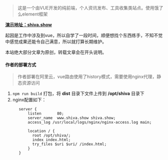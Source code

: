 > 这是一个由VUE开发的纯前端，个人资讯发布、工具收集类站点。使用饿了么element框架

**<a href="http://shiva.show" target="_blank">演示地址：shiva.show</a>**

起因是工作中涉及到vue，所以自学了一段时间，顺便想找个东西练手，不知不觉中感觉成果还能令自己满意，所以就打算长期维护。

本站绝大部分文章为原创，转载文章会在开头说明。

#### 作者的部署方式

> 作者部署在阿里云，vue路由使用了history模式，需要使用nginx代理，静态资源访问

1.  `npm run build` 打包，将 **dist** 目录下文件上传到 **/opt/shiva** 目录下
2. nginx配置如下：
```shell script
      server {
          listen       80;
          server_name  www.shiva.show shiva.show;
          access_log /usr/local/logs/nginx/nginx-access.log main;
  
          location / {
            root /opt/shiva/;   
            index index.html;
            try_files $uri $uri/ /index.html;
          }
      }
```

